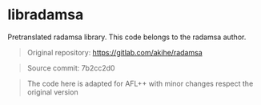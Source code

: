 # libradamsa

Pretranslated radamsa library. This code belongs to the radamsa author.

> Original repository: https://gitlab.com/akihe/radamsa

> Source commit: 7b2cc2d0

> The code here is adapted for AFL++ with minor changes respect the original version
